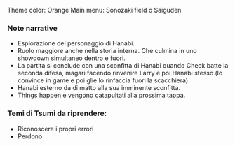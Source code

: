 Theme color: Orange
Main menu: Sonozaki field o Saiguden

### Note narrative
- Esplorazione del personaggio di Hanabi.
- Ruolo maggiore anche nella storia interna. Che culmina in uno showdown simultaneo dentro e fuori.
- La partita si conclude con una sconfitta di Hanabi quando Check batte la seconda difesa, magari facendo rinvenire Larry e poi Hanabi stesso (lo convince in game e poi glie lo rinfaccia fuori la scacchiera).
- Hanabi esterno da di matto alla sua imminente sconfitta.
- Things happen e vengono catapultati alla prossima tappa.


### Temi di Tsumi da riprendere: 
- Riconoscere i propri errori
- Perdono